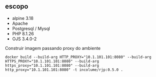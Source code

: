 ## escopo

- alpine 3.18
- Apache
- Postgresql / Mysql
- PHP 8.1.26
- OJS 3.4.0-2


Construir imagem passando proxy do ambiente
```shell
docker build --build-arg HTTP_PROXY="10.1.101.101:8080" --build-arg HTTPS_PROXY="10.1.101.101:8080" --build-arg https_proxy="10.1.101.101:8080" --build-arg http_proxy="10.1.101.101:8080" -t incolume/rjp:0.5.0 .
```
